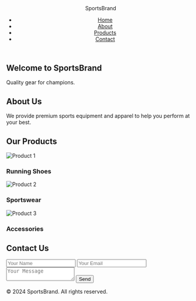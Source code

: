 <!DOCTYPE html>
<html lang="en">
<head>
  <meta charset="UTF-8">
  <meta name="viewport" content="width=device-width, initial-scale=1.0">
  <title>Sports Brand</title>
  <link rel="stylesheet" href="styles.css">
</head>
<body>
  <header>
    <div class="logo">SportsBrand</div>
    <nav>
      <ul>
        <li><a href="#home">Home</a></li>
        <li><a href="#about">About</a></li>
        <li><a href="#products">Products</a></li>
        <li><a href="#contact">Contact</a></li>
      </ul>
    </nav>
  </header>

  <section id="home">
    <h1>Welcome to SportsBrand</h1>
    <p>Quality gear for champions.</p>
  </section>

  <section id="about">
    <h2>About Us</h2>
    <p>We provide premium sports equipment and apparel to help you perform at your best.</p>
  </section>

  <section id="products">
    <h2>Our Products</h2>
    <div class="product-grid">
      <div class="product">
        <img src="product1.jpg" alt="Product 1">
        <h3>Running Shoes</h3>
      </div>
      <div class="product">
        <img src="product2.jpg" alt="Product 2">
        <h3>Sportswear</h3>
      </div>
      <div class="product">
        <img src="product3.jpg" alt="Product 3">
        <h3>Accessories</h3>
      </div>
    </div>
  </section>

  <section id="contact">
    <h2>Contact Us</h2>
    <form>
      <input type="text" placeholder="Your Name" required>
      <input type="email" placeholder="Your Email" required>
      <textarea placeholder="Your Message" required></textarea>
      <button type="submit">Send</button>
    </form>
  </section>

  <footer>
    <p>&copy; 2024 SportsBrand. All rights reserved.</p>
  </footer>
</body>
</html>

